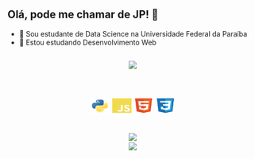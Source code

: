 ## Olá, pode me chamar de JP! 👋
<ul>
  <li>🔭 Sou estudante de Data Science na Universidade Federal da Paraíba</li>
  <li>🌱 Estou estudando Desenvolvimento Web</li>
</ul>

##
<div align="center">
     <img height="180em" src="https://github-readme-stats.vercel.app/api/top-langs/?username=Joao-Pedro-BS&layout=compact&langs_count=7&theme=prussian"/>
</div>

#
<div style="display: inline_block" align="center"><br>
  <img align="center" alt="JP-Python" height="30" width="40" src="https://raw.githubusercontent.com/devicons/devicon/master/icons/python/python-original.svg">
  <img align="center" alt="JP-Js" height="30" width="40" src="https://raw.githubusercontent.com/devicons/devicon/master/icons/javascript/javascript-plain.svg">
  <img align="center" alt="JP-HTML" height="30" width="40" src="https://raw.githubusercontent.com/devicons/devicon/master/icons/html5/html5-original.svg">
  <img align="center" alt="JP-CSS" height="30" width="40" src="https://raw.githubusercontent.com/devicons/devicon/master/icons/css3/css3-original.svg">
 <!-- <img align="center" alt="JP-React" height="30" width="40" src="https://raw.githubusercontent.com/devicons/devicon/master/icons/react/react-original.svg">-->
  <!--<img align="center" alt="JP-Ts" height="30" width="40" src="https://raw.githubusercontent.com/devicons/devicon/master/icons/typescript/typescript-plain.svg">-->
  <!--<img align="center" alt="JP-Csharp" height="30" width="40" src="https://raw.githubusercontent.com/devicons/devicon/master/icons/csharp/csharp-original.svg">-->
</div>

#
<div align="center">
<a href="https://instagram.com/jobsp29" target="_blank"><img src="https://img.shields.io/badge/-Instagram-%23E4405F?style=for-the-badge&logo=instagram&logoColor=white" target="_blank"> <br>
<a href = "jotadevcontato@gmail.com"><img src="https://img.shields.io/badge/-Gmail-%23333?style=for-the-badge&logo=gmail&logoColor=blue" target="_blank"> <br>
<!--[![Linkedin](https://img.shields.io/badge/Linkedin-%23E4405F.svg?logo=Linkedin&logoColor=white)](https://instagram.com/jobsp29)-->
</div>

# 
<!--![](https://github-readme-stats.vercel.app/api?username=Joao-Pedro-BS&theme=prussian&hide_border=true&include_all_commits=true&count_private=true)
![](https://github-readme-streak-stats.herokuapp.com/?user=Joao-Pedro-BS&theme=prussian&hide_border=true)
![](https://github-readme-stats.vercel.app/api/top-langs/?username=Joao-Pedro-BS&theme=prussian&hide_border=true&include_all_commits=true&count_private=true&layout=compact)-->
